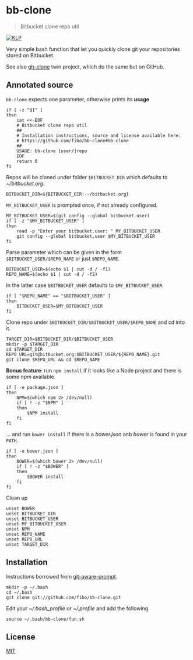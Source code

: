 # bb-clone

> Bitbucket clone repo util

[![KLP](https://img.shields.io/badge/kiss-literate-orange.svg)](http://g14n.info/kiss-literate-programming)

Very simple bash function that let you quickly clone git your repositories stored on Bitbucket.

See also [gh-clone](http://g14n.info/gh-clone) twin project, which do the same but on GitHub.

## Annotated source

`bb-clone` expects one parameter, otherwise prints its **usage**

    if [ -z "$1" ]
    then
    	cat <<-EOF
    	# Bitbucket clone repo util
    	##
    	# Installation instructions, source and license available here:
    	# https://github.com/fibo/bb-clone#bb-clone
    	##
    	USAGE: bb-clone [user/]repo
    	EOF
    	return 0
    fi

Repos will be cloned under folder `$BITBUCKET_DIR` which defaults to *~/bitbucket.org*.

    BITBUCKET_DIR=${BITBUCKET_DIR:-~/bitbucket.org}

`MY_BITBUCKET_USER` is prompted once, if not already configured.

    MY_BITBUCKET_USER=$(git config --global bitbucket.user)
    if [ -z "$MY_BITBUCKET_USER" ]
    then
    	read -p "Enter your bitbucket.user: " MY_BITBUCKET_USER
    	git config --global bitbucket.user $MY_BITBUCKET_USER
    fi

Parse parameter which can be given in the form `$BITBUCKET_USER/$REPO_NAME` or just `$REPO_NAME`.

    BITBUCKET_USER=$(echo $1 | cut -d / -f1)
    REPO_NAME=$(echo $1 | cut -d / -f2)

In the latter case `$BITBUCKET_USER` defaults to `$MY_BITBUCKET_USER`.

    if [ "$REPO_NAME" == "$BITBUCKET_USER" ]
    then
    	BITBUCKET_USER=$MY_BITBUCKET_USER
    fi

Clone repo under `$BITBUCKET_DIR/$BITBUCKET_USER/$REPO_NAME` and cd into it.

    TARGET_DIR=$BITBUCKET_DIR/$BITBUCKET_USER
    mkdir -p $TARGET_DIR
    cd $TARGET_DIR
    REPO_URL=git@bitbucket.org:$BITBUCKET_USER/${REPO_NAME}.git
    git clone $REPO_URL && cd $REPO_NAME

**Bonus feature**: run `npm install` if it looks like a Node project and there is some *npm* available.

    if [ -e package.json ]
    then
    	NPM=$(which npm 2> /dev/null)
    	if [ ! -z "$NPM" ]
    	then
    		$NPM install
    	fi
    fi

… and run `bower install` if  there is a *bower.json* anb *bower* is found in your `PATH`.

    if [ -e bower.json ]
    then
    	BOWER=$(which bower 2> /dev/null)
    	if [ ! -z "$BOWER" ]
    	then
    		$BOWER install
    	fi
    fi

Clean up

    unset BOWER
    unset BITBUCKET_DIR
    unset BITBUCKET_USER
    unset MY_BITBUCKET_USER
    unset NPM
    unset REPO_NAME
    unset REPO_URL
    unset TARGET_DIR

## Installation

Instructions borrowed from [git-aware-prompt](https://github.com/jimeh/git-aware-prompt#installation).

```
mkdir -p ~/.bash
cd ~/.bash
git clone git://github.com/fibo/bb-clone.git
```

Edit your *~/.bash_profile* or *~/.profile* and add the following

```
source ~/.bash/bb-clone/fun.sh
```

## License

[MIT](http://g14n.info/mit-license)

